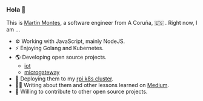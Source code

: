 ### Hola 👋

This is [Martin Montes](https://mmontes11.github.io/), a software engineer from A Coruña, 🇪🇸 . Right now, I am ...

- ⚙️ Working with JavaScript, mainly NodeJS.
- ⚡ Enjoying Golang and Kubernetes.
- 🌎 Developing open source projects.
  - [iot](https://github.com/mmontes11/iot)
  - [microgateway](https://github.com/gosmo-devs/microgateway)
- 🚀 Deploying them to my [rpi k8s cluster](https://itnext.io/deploying-a-microservice-oriented-application-to-kubernetes-from-zero-to-production-416a173a8505).
- ✍🏻 Writing about them and other lessons learned on [Medium](https://medium.com/@mmontes11).
- 🌱 Willing to contribute to other open source projects.
